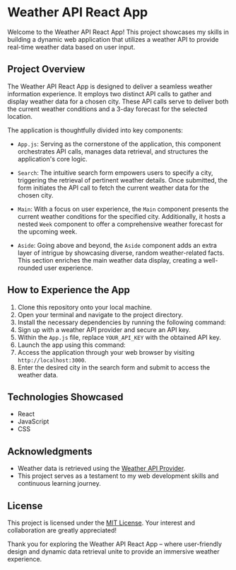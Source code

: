 # Weather API React App

Welcome to the Weather API React App! This project showcases my skills in building a dynamic web application that utilizes a weather API to provide real-time weather data based on user input.

## Project Overview

The Weather API React App is designed to deliver a seamless weather information experience. It employs two distinct API calls to gather and display weather data for a chosen city. These API calls serve to deliver both the current weather conditions and a 3-day forecast for the selected location.

The application is thoughtfully divided into key components:

- `App.js`: Serving as the cornerstone of the application, this component orchestrates API calls, manages data retrieval, and structures the application's core logic.

- `Search`: The intuitive search form empowers users to specify a city, triggering the retrieval of pertinent weather details. Once submitted, the form initiates the API call to fetch the current weather data for the chosen city.

- `Main`: With a focus on user experience, the `Main` component presents the current weather conditions for the specified city. Additionally, it hosts a nested `Week` component to offer a comprehensive weather forecast for the upcoming week.

- `Aside`: Going above and beyond, the `Aside` component adds an extra layer of intrigue by showcasing diverse, random weather-related facts. This section enriches the main weather data display, creating a well-rounded user experience.

## How to Experience the App

1. Clone this repository onto your local machine.
2. Open your terminal and navigate to the project directory.
3. Install the necessary dependencies by running the following command:
4. Sign up with a weather API provider and secure an API key.
5. Within the `App.js` file, replace `YOUR_API_KEY` with the obtained API key.
6. Launch the app using this command:
7. Access the application through your web browser by visiting `http://localhost:3000`.
8. Enter the desired city in the search form and submit to access the weather data.

## Technologies Showcased

- React
- JavaScript
- CSS

## Acknowledgments

- Weather data is retrieved using the [Weather API Provider](https://weatherapi.com/).
- This project serves as a testament to my web development skills and continuous learning journey.

## License

This project is licensed under the [MIT License](LICENSE). Your interest and collaboration are greatly appreciated!

Thank you for exploring the Weather API React App – where user-friendly design and dynamic data retrieval unite to provide an immersive weather experience.
